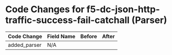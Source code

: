 # Code Changes for f5-dc-json-http-traffic-success-fail-catchall (Parser)

| Code Change | Field Name | Before | After |
|-------------|------------|--------|-------|
| added_parser | N/A |  |  |